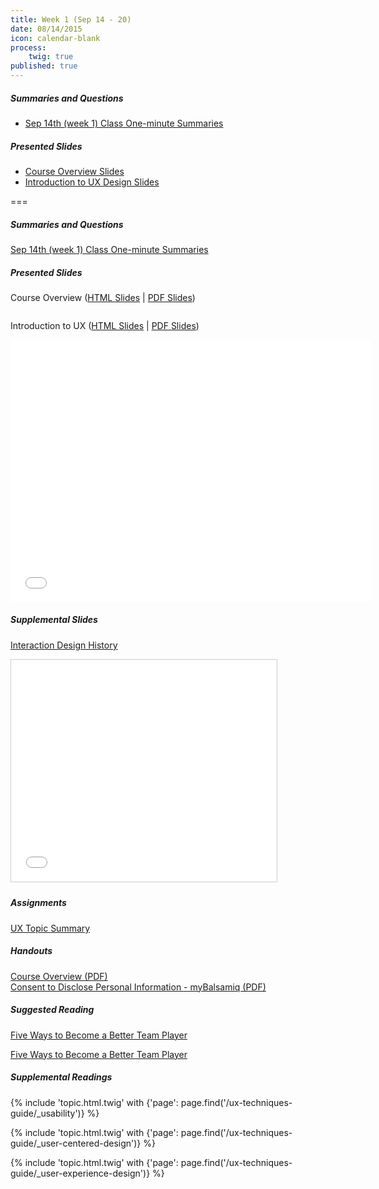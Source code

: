 ```yaml
---
title: Week 1 (Sep 14 - 20)
date: 08/14/2015
icon: calendar-blank
process:
    twig: true
published: true
---
```


##### Summaries and Questions
*   [Sep 14th (week 1) Class One-minute Summaries](https://canvas.sfu.ca/courses/22099/discussion_topics/381880)

##### Presented Slides
*   [Course Overview Slides](http://slides.com/paulhibbitts/cmpt-363-153-course-overview#/)  
*   [Introduction to UX Design Slides](http://slides.com/paulhibbitts/cmpt-363-153-introduction-to-ux#/)

===

##### Summaries and Questions  
[Sep 14th (week 1) Class One-minute Summaries](https://canvas.sfu.ca/courses/22099/discussion_topics/381880)  

##### Presented Slides  
Course Overview ([HTML Slides](http://slides.com/paulhibbitts/cmpt-363-153-course-overview#/) | [PDF Slides](http://1drv.ms/1NBerFr))  
<div class="row">
  <div class="col s11">
  <div class="video-container"><div onclick="thevid=document.getElementById('thevideo'); thevid.style.display='block'; this.style.display='none'"><img class="responsive-img" style="cursor: pointer; margin-top:-1.5em" src="../images/cmpt-363-153-course-overview.png" alt="" /></div>
  <div id="thevideo" style="display: none;"><iframe src="//slides.com/paulhibbitts/cmpt-363-153-course-overview/embed?style=light" width="576" height="420" scrolling="no" frameborder="0" webkitallowfullscreen mozallowfullscreen allowfullscreen></iframe></div></div>
  </div>
</div>

Introduction to UX ([HTML Slides](http://slides.com/paulhibbitts/cmpt-363-153-introduction-to-ux#/) | [PDF Slides](http://1drv.ms/1NBevFc))  

<div class="row">
  <div class="col s11">
  <div class="video-container"><iframe src="//slides.com/paulhibbitts/cmpt-363-153-introduction-to-ux/embed?style=light" width="576" height="420" scrolling="no" frameborder="0" webkitallowfullscreen mozallowfullscreen allowfullscreen></iframe></div>
  </div>
</div>

##### Supplemental Slides  
[Interaction Design History](http://www.slideshare.net/mrettig/interaction-design-history)  
<div class="row">
  <div class="col s11">
  <div class="video-container"><iframe src="//www.slideshare.net/slideshow/embed_code/key/aTtcFNn7i55UVK" width="425" height="355" frameborder="0" marginwidth="0" marginheight="0" scrolling="no" style="border:1px solid #CCC; border-width:1px; margin-bottom:5px; max-width: 100%;" allowfullscreen> </iframe></div>
  </div>
</div>

##### Assignments
[UX Topic Summary](https://canvas.sfu.ca/courses/22099/assignments/112757)  

##### Handouts
[Course Overview (PDF)](http://1drv.ms/1hAjhVT)   
[Consent to Disclose Personal Information - myBalsamiq (PDF)](http://1drv.ms/1Lkl7l6)   

##### Suggested Reading  
[Five Ways to Become a Better Team Player](http://www.smashingmagazine.com/2013/09/23/5-step-process-conducting-user-research/)  
<div class="row">
  <div class="col s10">
    <a class="embedly-card" data-card-align="left" href="http://www.forbes.com/sites/dorieclark/2012/03/28/five-ways-to-become-a-better-team-player/">Five Ways to Become a Better Team Player</a>
<script async src="//cdn.embedly.com/widgets/platform.js" charset="UTF-8"></script>
  </div>
</div>  

##### Supplemental Readings
{% include 'topic.html.twig' with {'page': page.find('/ux-techniques-guide/_usability')} %}

{% include 'topic.html.twig' with {'page': page.find('/ux-techniques-guide/_user-centered-design')} %}

{% include 'topic.html.twig' with {'page': page.find('/ux-techniques-guide/_user-experience-design')} %}  
